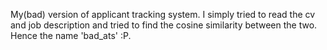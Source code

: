 My(bad) version of applicant tracking system. I simply tried to read the cv and job description and tried to find the cosine similarity between the two. 
Hence the name 'bad_ats' :P. 

